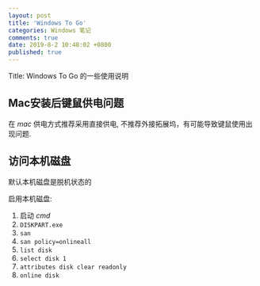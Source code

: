 ```yaml
---
layout: post
title: 'Windows To Go'
categories: Windows 笔记 
comments: true
date: 2019-8-2 10:48:02 +0800
published: true
---
```


Title: Windows To Go 的一些使用说明

## Mac安装后键鼠供电问题

在 *mac* 供电方式推荐采用直接供电, 不推荐外接拓展坞，有可能导致键鼠使用出现问题.

## 访问本机磁盘

默认本机磁盘是脱机状态的

启用本机磁盘:

1. 启动 *cmd*
2. `DISKPART.exe`
3. `san`
4. `san policy=onlineall`
5. `list disk`
6. `select disk 1`
7. `attributes disk clear readonly`
8. `online disk`
